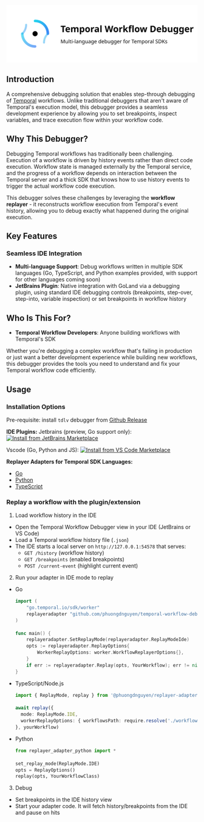 <img src="docs/images/logo.svg" alt="Temporal Debugger Logo" width="700">

## Introduction

A comprehensive debugging solution that enables step-through debugging of [Temporal](https://github.com/temporalio/temporal) workflows. Unlike traditional debuggers that aren't aware of Temporal's execution model, this debugger provides a seamless development experience by allowing you to set breakpoints, inspect variables, and trace execution flow within your workflow code.

## Why This Debugger?

Debugging Temporal workflows has traditionally been challenging. Execution of a workflow is driven by history events rather than direct code execution. Workflow state is managed externally by the Temporal service, and the progress of a workflow depends on interaction between the Temporal server and a thick SDK that knows how to use history events to trigger the actual workflow code execution.

This debugger solves these challenges by leveraging the **workflow replayer** - it reconstructs workflow execution from Temporal's event history, allowing you to debug exactly what happened during the original execution.

## Key Features

### **Seamless IDE Integration**
- **Multi-language Support**: Debug workflows written in multiple SDK languages (Go, TypeScript, and Python examples provided, with support for other languages coming soon)
- **JetBrains Plugin**: Native integration with GoLand via a debugging plugin, using standard IDE debugging controls (breakpoints, step-over, step-into, variable inspection) or set breakpoints in workflow history

## Who Is This For?

- **Temporal Workflow Developers**: Anyone building workflows with Temporal's SDK

Whether you're debugging a complex workflow that's failing in production or just want a better development experience while building new workflows, this debugger provides the tools you need to understand and fix your Temporal workflow code efficiently.

## Usage

### **Installation Options**

Pre-requisite: install `tdlv` debugger from [Github Release](https://github.com/phuongdnguyen/temporal-workflow-debugger/releases/tag/tdlv-v0.0.1)

**IDE Plugins:**
Jetbrains (preview, Go support only): <a href="https://plugins.jetbrains.com/plugin/28127-temporal-workflow-debugger"><img src="https://img.shields.io/badge/Install%20from%20JetBrains%20Marketplace-000000?logo=jetbrains&logoColor=white" alt="Install from JetBrains Marketplace"></a>

Vscode (Go, Python and JS): <a href="https://marketplace.visualstudio.com/items?itemName=phuongdnguyen.temporal-workflow-debugger"><img src="https://img.shields.io/badge/Install%20from%20VS%20Code%20Marketplace-007ACC?logo=visual-studio-code&logoColor=white" alt="Install from VS Code Marketplace"></a>

**Replayer Adapters for Temporal SDK Languages:**
- [Go](https://pkg.go.dev/github.com/phuongdnguyen/temporal-workflow-debugger/replayer-adapter-go)
- [Python](https://pypi.org/project/temporal-replayer-adapter-python/)
- [TypeScript](https://www.npmjs.com/package/@phuongdnguyen/replayer-adapter-nodejs)



### Replay a workflow with the plugin/extension

1) Load workflow history in the IDE
- Open the Temporal Workflow Debugger view in your IDE (JetBrains or VS Code)
- Load a Temporal workflow history file (`.json`)
- The IDE starts a local server on `http://127.0.0.1:54578` that serves:
  - `GET /history` (workflow history)
  - `GET /breakpoints` (enabled breakpoints)
  - `POST /current-event` (highlight current event)

2) Run your adapter in IDE mode to replay
- Go
  ```go
  import (
      "go.temporal.io/sdk/worker"
      replayeradapter "github.com/phuongdnguyen/temporal-workflow-debugger/replayer-adapter-go"
  )

  func main() {
      replayeradapter.SetReplayMode(replayeradapter.ReplayModeIde)
      opts := replayeradapter.ReplayOptions{
          WorkerReplayOptions: worker.WorkflowReplayerOptions{},
      }
      if err := replayeradapter.Replay(opts, YourWorkflow); err != nil { panic(err) }
  }
  ```

- TypeScript/Node.js
  ```ts
  import { ReplayMode, replay } from '@phuongdnguyen/replayer-adapter-nodejs'

  await replay({
    mode: ReplayMode.IDE,
    workerReplayOptions: { workflowsPath: require.resolve('./workflows') }
  }, yourWorkflow)
  ```

- Python
  ```python
  from replayer_adapter_python import *

  set_replay_mode(ReplayMode.IDE)
  opts = ReplayOptions()
  replay(opts, YourWorkflowClass)
  ```

3) Debug
- Set breakpoints in the IDE history view
- Start your adapter code. It will fetch history/breakpoints from the IDE and pause on hits

